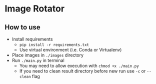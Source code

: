 # Image Rotator

## How to use

* Install requirements
  * `pip install -r requirements.txt`
  * Use virtual environment (i.e. Conda or Virtualenv)
* Place images in `./images` directory
* Run `./main.py` in terminal
  * You may need to allow execution with `chmod +x ./main.py`
  * If you need to clean result directory before new run use `-c` or `--clean` flag